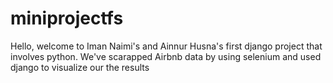 # miniprojectfs
Hello, welcome to Iman Naimi's and Ainnur Husna's first django project that involves python.
We've scarapped Airbnb data by using selenium and used django to visualize our the results
